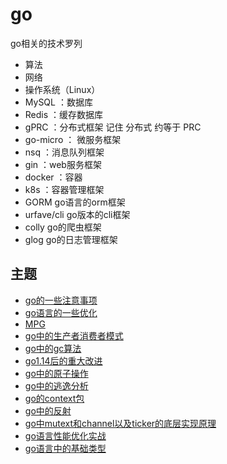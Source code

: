 # go
go相关的技术罗列
- 算法
- 网络
- 操作系统（Linux）
- MySQL ：数据库
- Redis ：缓存数据库
- gPRC ：分布式框架 记住 分布式 约等于 PRC
- go-micro ： 微服务框架
- nsq ：消息队列框架
- gin ：web服务框架
- docker ：容器
- k8s ：容器管理框架
- GORM go语言的orm框架
- urfave/cli go版本的cli框架
- colly go的爬虫框架
- glog go的日志管理框架
## 主题

- [go的一些注意事项](./1)
- [go语言的一些优化](./2)
- [MPG](./3)
- [go中的生产者消费者模式](./4)
- [go中的gc算法](./5)
- [go1.14后的重大改进](./6)
- [go中的原子操作](./7)
- [go中的逃逸分析](./8)
- [go的context包](./9)
- [go中的反射](./10)
- [go中mutext和channel以及ticker的底层实现原理](./go中mutext和channel以及ticker的底层实现原理.md)
- [go语言性能优化实战](./go语言性能优化实战.md)
- [go语言中的基础类型](./go语言中的基础类型.md)
